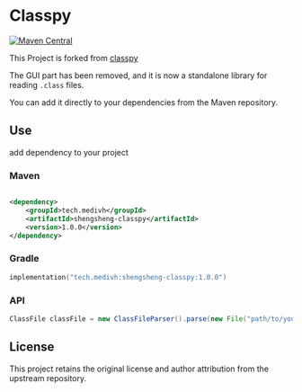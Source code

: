 # Classpy


[![Maven Central](https://img.shields.io/maven-central/v/tech.medivh/shengsheng-classpy.svg?label=Maven%20Central)](https://search.maven.org/artifact/tech.medivh/shengsheng-classpy)


This Project is forked from [classpy](https://github.com/zxh0/classpy)

The GUI part has been removed, and it is now a standalone library for reading `.class` files.

You can add it directly to your dependencies from the Maven repository.


## Use

add dependency to your project

### Maven

```xml

<dependency>
    <groupId>tech.medivh</groupId>
    <artifactId>shengsheng-classpy</artifactId>
    <version>1.0.0</version>
</dependency>

```

### Gradle

```kotlin
implementation("tech.medivh:shengsheng-classpy:1.0.0")
```

### API

```java
ClassFile classFile = new ClassFileParser().parse(new File("path/to/your/classfile.class"));
```



## License

This project retains the original license and author attribution from the upstream repository.
